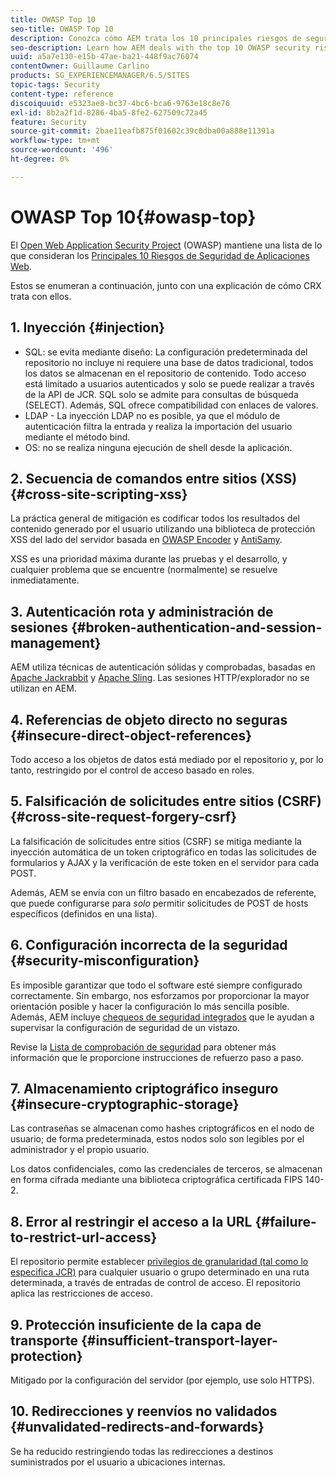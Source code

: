```yaml
---
title: OWASP Top 10
seo-title: OWASP Top 10
description: Conozca cómo AEM trata los 10 principales riesgos de seguridad OWASP.
seo-description: Learn how AEM deals with the top 10 OWASP security risks.
uuid: a5a7e130-e15b-47ae-ba21-448f9ac76074
contentOwner: Guillaume Carlino
products: SG_EXPERIENCEMANAGER/6.5/SITES
topic-tags: Security
content-type: reference
discoiquuid: e5323ae8-bc37-4bc6-bca6-9763e18c8e76
exl-id: 8b2a2f1d-8286-4ba5-8fe2-627509c72a45
feature: Security
source-git-commit: 2bae11eafb875f01602c39c0dba00a888e11391a
workflow-type: tm+mt
source-wordcount: '496'
ht-degree: 0%

---
```


# OWASP Top 10{#owasp-top}

El [Open Web Application Security Project](https://www.owasp.org) (OWASP) mantiene una lista de lo que consideran los [Principales 10 Riesgos de Seguridad de Aplicaciones Web](https://www.owasp.org/index.php/OWASP_Top_Ten_Project).

Estos se enumeran a continuación, junto con una explicación de cómo CRX trata con ellos.

## 1. Inyección {#injection}

* SQL: se evita mediante diseño: La configuración predeterminada del repositorio no incluye ni requiere una base de datos tradicional, todos los datos se almacenan en el repositorio de contenido. Todo acceso está limitado a usuarios autenticados y solo se puede realizar a través de la API de JCR. SQL solo se admite para consultas de búsqueda (SELECT). Además, SQL ofrece compatibilidad con enlaces de valores.
* LDAP - La inyección LDAP no es posible, ya que el módulo de autenticación filtra la entrada y realiza la importación del usuario mediante el método bind.
* OS: no se realiza ninguna ejecución de shell desde la aplicación.

## 2. Secuencia de comandos entre sitios (XSS) {#cross-site-scripting-xss}

La práctica general de mitigación es codificar todos los resultados del contenido generado por el usuario utilizando una biblioteca de protección XSS del lado del servidor basada en [OWASP Encoder](https://www.owasp.org/index.php/OWASP_Java_Encoder_Project) y [AntiSamy](https://www.owasp.org/index.php/Category:OWASP_AntiSamy_Project).

XSS es una prioridad máxima durante las pruebas y el desarrollo, y cualquier problema que se encuentre (normalmente) se resuelve inmediatamente.

## 3. Autenticación rota y administración de sesiones {#broken-authentication-and-session-management}

AEM utiliza técnicas de autenticación sólidas y comprobadas, basadas en [Apache Jackrabbit](https://jackrabbit.apache.org/) y [Apache Sling](https://sling.apache.org/). Las sesiones HTTP/explorador no se utilizan en AEM.

## 4. Referencias de objeto directo no seguras {#insecure-direct-object-references}

Todo acceso a los objetos de datos está mediado por el repositorio y, por lo tanto, restringido por el control de acceso basado en roles.

## 5. Falsificación de solicitudes entre sitios (CSRF) {#cross-site-request-forgery-csrf}

La falsificación de solicitudes entre sitios (CSRF) se mitiga mediante la inyección automática de un token criptográfico en todas las solicitudes de formularios y AJAX y la verificación de este token en el servidor para cada POST.

Además, AEM se envía con un filtro basado en encabezados de referente, que puede configurarse para *solo* permitir solicitudes de POST de hosts específicos (definidos en una lista).

## 6. Configuración incorrecta de la seguridad {#security-misconfiguration}

Es imposible garantizar que todo el software esté siempre configurado correctamente. Sin embargo, nos esforzamos por proporcionar la mayor orientación posible y hacer la configuración lo más sencilla posible. Además, AEM incluye [chequeos de seguridad integrados](/help/sites-administering/operations-dashboard.md) que le ayudan a supervisar la configuración de seguridad de un vistazo.

Revise la [Lista de comprobación de seguridad](/help/sites-administering/security-checklist.md) para obtener más información que le proporcione instrucciones de refuerzo paso a paso.

## 7. Almacenamiento criptográfico inseguro {#insecure-cryptographic-storage}

Las contraseñas se almacenan como hashes criptográficos en el nodo de usuario; de forma predeterminada, estos nodos solo son legibles por el administrador y el propio usuario.

Los datos confidenciales, como las credenciales de terceros, se almacenan en forma cifrada mediante una biblioteca criptográfica certificada FIPS 140-2.

## 8. Error al restringir el acceso a la URL {#failure-to-restrict-url-access}

El repositorio permite establecer [privilegios de granularidad (tal como lo especifica JCR)](https://www.adobe.io/experience-manager/reference-materials/spec/jcr/2.0/16_Access_Control_Management.html) para cualquier usuario o grupo determinado en una ruta determinada, a través de entradas de control de acceso. El repositorio aplica las restricciones de acceso.

## 9. Protección insuficiente de la capa de transporte {#insufficient-transport-layer-protection}

Mitigado por la configuración del servidor (por ejemplo, use solo HTTPS).

## 10. Redirecciones y reenvíos no validados {#unvalidated-redirects-and-forwards}

Se ha reducido restringiendo todas las redirecciones a destinos suministrados por el usuario a ubicaciones internas.
